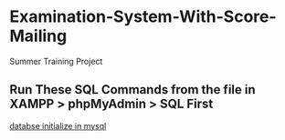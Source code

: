 # Examination-System-With-Score-Mailing
Summer Training Project

## Run These SQL Commands from the file in XAMPP > phpMyAdmin > SQL First
[databse initialize in mysql](./SetEnvironment/database.sql)

